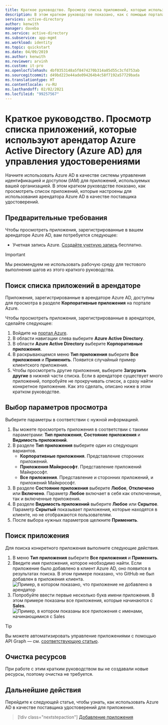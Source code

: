 ```yaml
---
title: Краткое руководство. Просмотр списка приложений, которые используют арендатор Azure Active Directory (Azure AD) для управления удостоверениями
description: В этом кратком руководстве показано, как с помощью портала Azure можно просмотреть список приложений, зарегистрированных для использования арендатора Azure Active Directory (Azure AD) для управления удостоверениями.
services: active-directory
author: kenwith
manager: daveba
ms.service: active-directory
ms.subservice: app-mgmt
ms.workload: identity
ms.topic: quickstart
ms.date: 04/09/2019
ms.author: kenwith
ms.reviewer: arvinh
ms.custom: it-pro
ms.openlocfilehash: 4bf0353148a5f8474270b314a85d55c3cfd753ab
ms.sourcegitcommit: d49bd223e44ade094264b4c58f7192a57729bada
ms.translationtype: HT
ms.contentlocale: ru-RU
ms.lasthandoff: 02/02/2021
ms.locfileid: "99257567"
---
```

# <a name="quickstart-view-the-list-of-applications-that-are-using-your-azure-active-directory-azure-ad-tenant-for-identity-management"></a>Краткое руководство. Просмотр списка приложений, которые используют арендатор Azure Active Directory (Azure AD) для управления удостоверениями

Начните использовать Azure AD в качестве системы управления идентификацией и доступом (IAM) для приложений, используемых вашей организацией. В этом кратком руководстве показано, как просмотреть список приложений, которые настроены для использования арендатора Azure AD в качестве поставщика удостоверений.

## <a name="prerequisites"></a>Предварительные требования

Чтобы просмотреть приложения, зарегистрированные в вашем арендаторе Azure AD, вам потребуется следующее:

- Учетная запись Azure. [Создайте учетную запись](https://azure.microsoft.com/free/?WT.mc_id=A261C142F) бесплатно.

>[!IMPORTANT]
>Мы рекомендуем не использовать рабочую среду для тестового выполнения шагов из этого краткого руководства.

## <a name="find-the-list-of-applications-in-your-tenant"></a>Поиск списка приложений в арендаторе

Приложения, зарегистрированные в арендаторе Azure AD, доступны для просмотра в разделе **Корпоративные приложения** на портале Azure.

Чтобы просмотреть приложения, зарегистрированные в арендаторе, сделайте следующее:

1. Войдите на [портал Azure](https://portal.azure.com).
2. В области навигации слева выберите **Azure Active Directory**.
3. В области **Azure Active Directory** выберите **Корпоративные приложения**.
4. В раскрывающемся меню **Тип приложения** выберите **Все приложения** и **Применить**. Появится случайный пример клиентского приложения.
5. Чтобы просмотреть другие приложения, выберите **Загрузить другие** в нижней части списка. Если в арендаторе существует много приложений, попробуйте не прокручивать список, а сразу найти конкретное приложение. Как это сделать, описано ниже в этом кратком руководстве.

## <a name="select-viewing-options"></a>Выбор параметров просмотра

Выберите параметры в соответствии с нужной информацией.

1. Вы можете просмотреть приложения в соответствии с такими параметрами: **Тип приложения**, **Состояние приложения** и **Видимость приложений**.
2. В разделе **Тип приложения** выберите один из следующих вариантов.
    - **Корпоративные приложения**. Представление сторонних приложений.
    - **Приложения Майкрософт**. Представление приложений Майкрософт.
    - **Все приложения**. Представление и сторонних приложений, и приложений Майкрософт.
3. В разделе **Состояние приложения** выберите **Любое**, **Отключено** или **Включено**. Параметр **Любое** включает в себя как отключенные, так и включенные приложения.
4. В разделе **Видимость приложений** выберите **Любое** или **Скрытое**. Параметр **Скрытый** показывает приложения, которые находятся в клиенте, но не отображаются пользователям.
5. После выбора нужных параметров щелкните **Применить**.

## <a name="search-for-an-application"></a>Поиск приложения

Для поиска конкретного приложения выполните следующие действия.

1. В меню **Тип приложения** выберите **Все приложения** и **Применить**.
2. Введите имя приложения, которое необходимо найти. Если приложение было добавлено в клиент Azure AD, оно появится в результатах поиска. В этом примере показано, что GitHub не был добавлен в приложения клиента.
    ![Пример, в котором показано, что приложение не добавлено в арендатор](media/view-applications-portal/search-for-tenant-application.png)
3. Попробуйте ввести первые несколько букв имени приложения. В этом примере показаны все приложения, которые начинаются с **Sales**.
    ![Пример, в котором показаны все приложения с именами, начинающимися с Sales](media/view-applications-portal/search-by-prefix.png)


> [!TIP]
> Вы можете автоматизировать управление приложениями с помощью API Graph — см. [соответствующую статью](/graph/application-saml-sso-configure-api).


## <a name="clean-up-resources"></a>Очистка ресурсов

При работе с этим кратким руководством вы не создавали новые ресурсы, поэтому очистка не требуется.

## <a name="next-steps"></a>Дальнейшие действия

Перейдите к следующей статье, чтобы узнать, как использовать Azure AD в качестве поставщика удостоверений для приложения.
> [!div class="nextstepaction"]
> [Добавление приложения](add-application-portal.md)